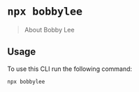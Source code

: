 # `npx bobbylee`

> About Bobby Lee

## Usage

To use this CLI run the following command:

```sh
npx bobbylee
```
